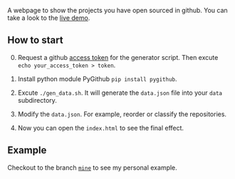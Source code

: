 A webpage to show the projects you have open sourced in github. You can take a look to the [live demo](http://nekocode.cn/project-gallery).

## How to start

0. Request a github [access token](https://github.com/settings/tokens) for the generator script. Then excute `echo your_access_token > token`.

0. Install python module PyGithub `pip install pygithub`.

0. Excute `./gen_data.sh`. It will generate the `data.json` file into your `data` subdirectory.

0. Modify the `data.json`. For example, reorder or classify the repositories.

0. Now you can open the `index.html` to see the final effect.

## Example

Checkout to the branch [`mine`](https://github.com/nekocode/project-gallery/tree/mine) to see my personal example.

